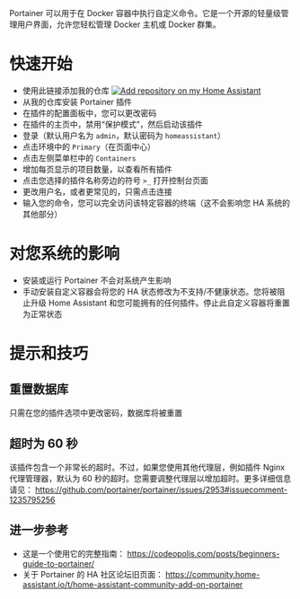 Portainer 可以用于在 Docker 容器中执行自定义命令。它是一个开源的轻量级管理用户界面，允许您轻松管理 Docker 主机或 Docker 群集。

# 快速开始
- 使用此链接添加我的仓库
[![Add repository on my Home Assistant][repository-badge]][repository-url]
- 从我的仓库安装 Portainer 插件
- 在插件的配置面板中，您可以更改密码
- 在插件的主页中，禁用“保护模式”，然后启动该插件
- 登录（默认用户名为 `admin`，默认密码为 `homeassistant`）
- 点击环境中的 `Primary`（在页面中心）
- 点击左侧菜单栏中的 `Containers`
- 增加每页显示的项目数量，以查看所有插件
- 点击您选择的插件名称旁边的符号 `>_` 打开控制台页面
- 更改用户名，或者更常见的，只需点击连接
- 输入您的命令，您可以完全访问该特定容器的终端（这不会影响您 HA 系统的其他部分）

# 对您系统的影响
- 安装或运行 Portainer 不会对系统产生影响
- 手动安装自定义容器会将您的 HA 状态修改为不支持/不健康状态。您将被阻止升级 Home Assistant 和您可能拥有的任何插件。停止此自定义容器将重置为正常状态

# 提示和技巧

## 重置数据库
只需在您的插件选项中更改密码，数据库将被重置

## 超时为 60 秒
该插件包含一个非常长的超时。不过，如果您使用其他代理层，例如插件 Nginx 代理管理器，默认为 60 秒的超时。您需要调整代理层以增加超时。更多详细信息请见： https://github.com/portainer/portainer/issues/2953#issuecomment-1235795256

## 进一步参考
- 这是一个使用它的完整指南： https://codeopolis.com/posts/beginners-guide-to-portainer/
- 关于 Portainer 的 HA 社区论坛旧页面： https://community.home-assistant.io/t/home-assistant-community-add-on-portainer

[repository-badge]: https://img.shields.io/badge/Add%20repository%20to%20my-Home%20Assistant-41BDF5?logo=home-assistant&style=for-the-badge
[repository-url]: https://my.home-assistant.io/redirect/supervisor_add_addon_repository/?repository_url=https%3A%2F%2Fgithub.com%2Falexbelgium%2Fhassio-addons